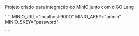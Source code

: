 Projeto criado para integração do MinIO junto com o GO Lang


´´´´
MINIO_URL="localhost:9000"
MINIO_AKEY="admin"
MINIO_SKEY="password"

´´´´